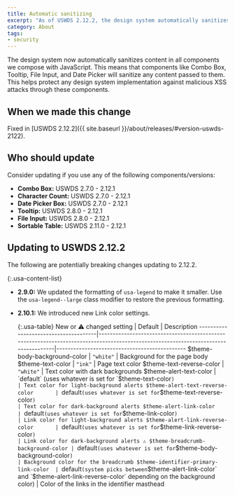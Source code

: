 ```yaml
---
title: Automatic sanitizing
excerpt: "As of USWDS 2.12.2, the design system automatically sanitizes content in al;l components we compose with JavaScript."
category: About
tags:
- security
---
```


The design system now automatically sanitizes content in all components we compose with JavaScript. This means that components like Combo Box, Tooltip, File Input, and Date Picker will sanitize any content passed to them. This helps protect any design system implementation against malicious XSS attacks through these components.

## When we made this change
Fixed in [USWDS 2.12.2]({{ site.baseurl }}/about/releases/#version-uswds-2122).

## Who should update
Consider updating if you use any of the following components/versions:

- **Combo Box:** USWDS 2.7.0 - 2.12.1
- **Character Count:** USWDS 2.7.0 - 2.12.1
- **Date Picker Box:** USWDS 2.7.0 - 2.12.1
- **Tooltip:** USWDS 2.8.0 - 2.12.1
- **File Input:** USWDS 2.8.0 - 2.12.1
- **Sortable Table:** USWDS 2.11.0 - 2.12.1


## Updating to USWDS 2.12.2

The following are potentially breaking changes updating to 2.12.2.

{:.usa-content-list}
- **2.9.0:** We updated the formatting of `usa-legend` to make it smaller. Use the `usa-legend--large` class modifier to restore the previous formatting.

- **2.10.1:** We introduced new Link color settings.

    {:.usa-table}
    New or ⚠️ changed setting             | Default                                                                                                                           | Description
    --------------------------------------|------------------------------------------------------------------------------------------------------------------------------------|----------------------------------------------
    $theme-body-background-color          | `"white"`                                                                                                                          | Background for the page body
    $theme-text-color                     | `"ink"`                                                                                                                            | Page text color
    $theme-text-reverse-color             | `"white"`                                                                                                                          | Text color with dark backgrounds
    $theme-alert-text-color               | `default` (uses whatever is set for `$theme-text-color`)                                                                           | Text color for light-background alerts
    $theme-alert-text-reverse-color       | `default` (uses whatever is set for `$theme-text-reverse-color`)                                                                   | Text color for dark-background alerts
    $theme-alert-link-color               | `default` (uses whatever is set for `$theme-link-color`)                                                                           | Link color for light-background alerts
    $theme-alert-link-reverse-color       | `default` (uses whatever is set for `$theme-link-reverse-color`)                                                                   | Link color for dark-background alerts
    ⚠️ $theme-breadcrumb-background-color | `default` (uses whatever is set for `$theme-body-background-color`)                                                               | Background color for the breadcrumb
    $theme-identifier-primary-link-color  | `default` (system picks between `$theme-alert-link-color` and `$theme-alert-link-reverse-color` depending on the background color) | Color of the links in the identifier masthead
